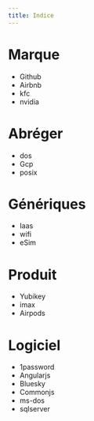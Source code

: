 ```yaml
---
title: Indice
---
```


# Marque

- Github
- Airbnb
- kfc
- nvidia

# Abréger

- dos
- Gcp
- posix

# Génériques

- Iaas
- wifi
- eSim

# Produit

- Yubikey
- imax
- Airpods

# Logiciel

- 1password
- Angularjs
- Bluesky
- Commonjs
- ms-dos
- sqlserver
